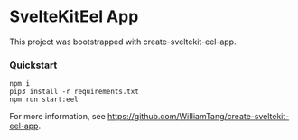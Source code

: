 # SvelteKitEel App

This project was bootstrapped with create-sveltekit-eel-app.

### Quickstart

```
npm i
pip3 install -r requirements.txt
npm run start:eel
```

For more information, see https://github.com/WiIIiamTang/create-sveltekit-eel-app.
